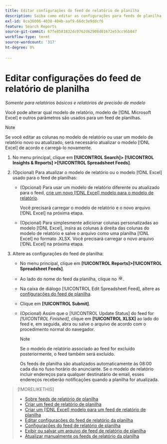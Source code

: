 ```yaml
---
title: Editar configurações do feed de relatório de planilha
description: Saiba como editar as configurações para feeds de planilha.
exl-id: 8ca36006-4038-404b-aaf9-66dc3e9ddcf6
feature: Search Reports
source-git-commit: 67fe8581832dc0762d62908d01672e53cc95b847
workflow-type: tm+mt
source-wordcount: '317'
ht-degree: 0%

---
```


# Editar configurações do feed de relatório de planilha

*Somente para relatórios básicos e relatórios de precisão de modelo*

Você pode alterar qual modelo de relatório, modelo de [!DNL Microsoft Excel] e outros parâmetros são usados para um feed de planilhas.

>[!NOTE]
>
> Se você editar as colunas no modelo de relatório ou usar um modelo de relatório novo ou atualizado, será necessário atualizar o modelo [!DNL Excel] de acordo e carregá-lo novamente.

1. No menu principal, clique em **[!UICONTROL Search]> [!UICONTROL Insights & Reports] >[!UICONTROL Spreadsheet Feeds]**.

1. (Opcional) Para atualizar o modelo de relatório ou o modelo [!DNL Excel] usado para o feed de planilhas:

   * (Opcional) Para usar um modelo de relatório diferente ou atualizado para o feed, [crie um novo [!DNL Excel] modelo para o modelo de relatório](spreadsheet-feed-create-excel-template.md).

     Você precisará carregar o modelo de relatório e o novo arquivo [!DNL Excel] na próxima etapa.

   * (Opcional) Para simplesmente adicionar colunas personalizadas ao modelo [!DNL Excel], insira as colunas à direita das colunas do modelo de relatório e salve o arquivo como uma planilha [!DNL Excel] no formato .XLSX. Você precisará carregar o novo arquivo [!DNL Excel] na próxima etapa.

1. Altere as configurações do feed de planilha:

   * No menu principal, clique em **[!UICONTROL Reports]>[!UICONTROL Spreadsheet Feeds]**.

   * Ao lado do nome do feed da planilha, clique no ![botão Exibir/editar configurações](/help/search-social-commerce/assets/settings.png "botão Exibir/editar configurações").

   * Na caixa de diálogo [!UICONTROL Edit Spreadsheet Feed], altere as [configurações do feed de planilha](spreadsheet-feed-settings.md).

   * Clique em **[!UICONTROL Submit]**.

   * (Opcional) Assim que o [!UICONTROL Update Status] do feed for *[!UICONTROL Finished]*, clique em **[!UICONTROL XLSX]** ao lado do feed e, em seguida, abra ou salve o arquivo de acordo com o procedimento normal do navegador.

     >[!NOTE]
     >
     > Se o modelo de relatório associado ao feed for excluído posteriormente, o feed também será excluído.

     Os feeds de planilha são atualizados automaticamente às 08:00 cada dia no fuso horário do anunciante. Se o modelo de relatório incluir endereços para qualquer destinatário de email, esses endereços receberão notificações quando a planilha for atualizada.

>[!MORELIKETHIS]
>
>* [Sobre feeds de relatório de planilha](spreadsheet-feed-about.md)
>* [Criar um feed de relatório de planilha](spreadsheet-feed-create.md)
>* [Criar um [!DNL Excel] modelo para um feed de relatório de planilha](spreadsheet-feed-create-excel-template.md)
>* [Editar configurações do feed de relatório da planilha](spreadsheet-feed-edit.md)
>* [Configurações do feed de relatório de planilha](spreadsheet-feed-settings.md)
>* [Exibir ou salvar um arquivo de feed de relatório de planilha](spreadsheet-feed-view-or-save.md)
>* [Atualizar manualmente os feeds de relatório da planilha](spreadsheet-feed-refresh.md)
